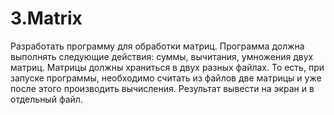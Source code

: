 # 3.Matrix
Разработать программу для обработки матриц. Программа должна выполнять следующие действия: суммы, вычитания, умножения двух матриц. Матрицы должны храниться в двух разных файлах. То есть, при запуске программы, необходимо считать из файлов две матрицы и уже после этого производить вычисления. Результат вывести на экран и в отдельный файл.
